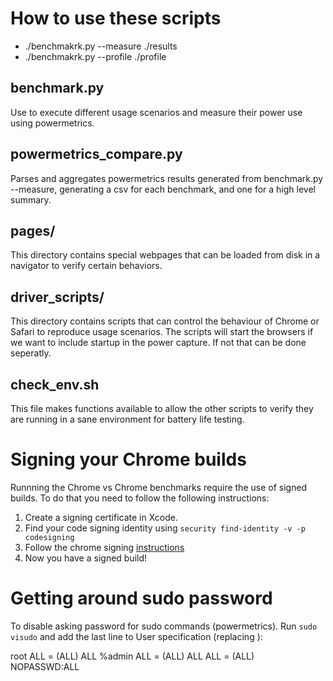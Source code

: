 # How to use these scripts
* ./benchmakrk.py --measure ./results
* ./benchmakrk.py --profile ./profile

## benchmark.py
Use to execute different usage scenarios and measure their power use using powermetrics.

## powermetrics_compare.py
Parses and aggregates powermetrics results generated from benchmark.py --measure, generating a csv for each benchmark, and one for a high level summary.

## pages/
This directory contains special webpages that can be loaded from disk in a navigator to verify certain behaviors.

## driver_scripts/
This directory contains scripts that can control the behaviour of Chrome or Safari to reproduce usage scenarios. The scripts will start the browsers if we want to include startup in the power capture. If not that can be done seperatly.

## check_env.sh
This file makes functions available to allow the other scripts to verify they are running in a sane environment for battery life testing.

# Signing your Chrome builds
Runnning the Chrome vs Chrome benchmarks require the use of signed builds. To do that you need to follow the following instructions:

1. Create a signing certificate in Xcode.
2. Find your code signing identity using `security find-identity -v -p codesigning`
3. Follow the chrome signing [instructions](https://source.chromium.org/chromium/chromium/src/+/master:chrome/installer/mac/signing/README.md)
4. Now you have a signed build!

# Getting around sudo password
To disable asking password for sudo commands (powermetrics).
Run `sudo visudo` and add the last line to User specification (replacing <user>):

root            ALL = (ALL) ALL
%admin          ALL = (ALL) ALL
<user>        ALL = (ALL) NOPASSWD:ALL
